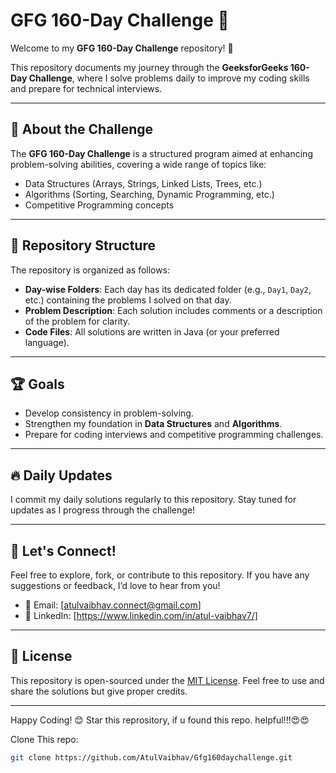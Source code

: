 # GFG 160-Day Challenge 🚀

Welcome to my **GFG 160-Day Challenge** repository! 🎯

This repository documents my journey through the **GeeksforGeeks 160-Day Challenge**, where I solve problems daily to improve my coding skills and prepare for technical interviews.

---

## 📖 About the Challenge
The **GFG 160-Day Challenge** is a structured program aimed at enhancing problem-solving abilities, covering a wide range of topics like:
- Data Structures (Arrays, Strings, Linked Lists, Trees, etc.)
- Algorithms (Sorting, Searching, Dynamic Programming, etc.)
- Competitive Programming concepts

---

## 📂 Repository Structure
The repository is organized as follows:
- **Day-wise Folders**: Each day has its dedicated folder (e.g., `Day1`, `Day2`, etc.) containing the problems I solved on that day.
- **Problem Description**: Each solution includes comments or a description of the problem for clarity.
- **Code Files**: All solutions are written in Java (or your preferred language).


---

## 🏆 Goals
- Develop consistency in problem-solving.
- Strengthen my foundation in **Data Structures** and **Algorithms**.
- Prepare for coding interviews and competitive programming challenges.

---

## 🔥 Daily Updates
I commit my daily solutions regularly to this repository. Stay tuned for updates as I progress through the challenge!

---

## 🌟 Let's Connect!
Feel free to explore, fork, or contribute to this repository. If you have any suggestions or feedback, I’d love to hear from you!

- 📧 Email: [atulvaibhav.connect@gmail.com]
- 💼 LinkedIn: [https://www.linkedin.com/in/atul-vaibhav7/]

---

## 📜 License
This repository is open-sourced under the [MIT License](LICENSE). Feel free to use and share the solutions but give proper credits.

---
Happy Coding! 😊
Star this reprository,  if u found this repo. helpful!!!😍😍

Clone This repo:

```bash
git clone https://github.com/AtulVaibhav/Gfg160daychallenge.git

